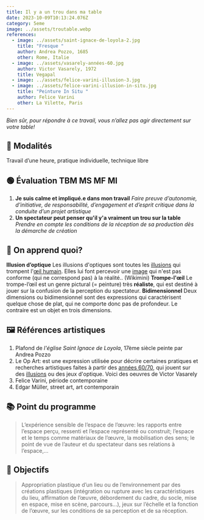```yaml
---
title: Il y a un trou dans ma table
date: 2023-10-09T10:13:24.076Z
category: 5eme
image: ../assets/troutable.webp
references:
  - image: ../assets/saint-ignace-de-loyola-2.jpg
    title: "Fresque "
    author: Andrea Pozzo, 1685
    other: Rome, Italie
  - image: ../assets/vasarely-années-60.jpg
    author: Victor Vasarely, 1972
    title: Vegapal
  - image: ../assets/felice-varini-illusion-3.jpg
  - image: ../assets/felice-varini-illusion-in-situ.jpg
    title: "Peinture In Situ "
    author: Felice Varini
    other: La Vilette, Paris
---
```

*Bien sûr, pour répondre à ce travail, vous n’allez pas agir directement sur votre table!*

## **👀 Modalités**

Travail d’une heure, pratique individuelle, technique libre

## 🟢 Évaluation TBM MS MF MI

1. **Je suis calme et impliqué.e dans mon travail** *Faire preuve d’autonomie, d’initiative, de responsabilité, d’engagement et d’esprit critique dans la conduite d’un projet artistique*
2. **Un spectateur peut penser qu'il y'a vraiment un trou sur la table** *Prendre en compte les conditions de la réception de sa production dès la démarche de création*

## 🧐 On apprend quoi?

**Illusion d’optique** Les illusions d'optiques sont toutes les [illusions](https://fr.wikimini.org/w/index.php?title=Illusion&action=edit&redlink=1) qui trompent l'[œil humain](https://fr.wikimini.org/wiki/%C5%92il). Elles lui font percevoir une [image](https://fr.wikimini.org/wiki/Image) qui n'est pas conforme (qui ne correspond pas) à la réalité.. (Wikimini)
**Trompe-l'œil** Le trompe-l’œil est un genre pictural (= peinture) très **réaliste**, qui est destiné à jouer sur la confusion de la perception du spectateur.
**Bidimensionnel** Deux dimensions ou bidimensionnel sont des expressions qui caractérisent quelque chose de plat, qui ne comporte donc pas de profondeur. Le contraire est un objet en trois dimensions.

## 🖼 Références artistiques

1. Plafond de *l'église Saint Ignace de Loyola*, 17ème siècle peinte par Andrea Pozzo
2. Le Op Art: est une expression utilisée pour décrire certaines pratiques et recherches artistiques faites à partir des [années 60/70](https://fr.wikipedia.org/wiki/Ann%C3%A9es_1960), qui jouent sur des [illusions](https://fr.wikipedia.org/wiki/Illusion_optique) ou des jeux d'optique. Voici des oeuvres de Victor Vasarely
3. Felice Varini, période contemporaine
4. Edgar Müller, street art, art contemporain

## 📚 Point du programme

> L’expérience sensible de l’espace de l’œuvre: les rapports entre l’espace perçu, ressenti et l’espace représenté ou construit; l’espace et le temps comme matériaux de l’œuvre, la mobilisation des sens; le point de vue de l’auteur et du spectateur dans ses relations à l’espace,...

## 🏁 Objectifs

> Appropriation plastique d’un lieu ou de l’environnement par des créations plastiques (intégration ou rupture avec les caractéristiques du lieu, affirmation de l’œuvre, débordement du cadre, du socle, mise en espace, mise en scène, parcours...), jeux sur l’échelle et la fonction de l’œuvre, sur les conditions de sa perception et de sa réception.